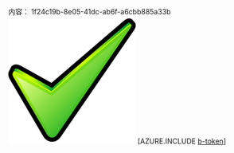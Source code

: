 内容： 1f24c19b-8e05-41dc-ab6f-a6cbb885a33b![图像](beb68afc-f8aa-47b2-ad42-6905c8eaa01e.png)
[AZURE.INCLUDE [b-token](df4c889e-bd3c-4cf0-9e60-46ebb1d4e6d3.md)]
